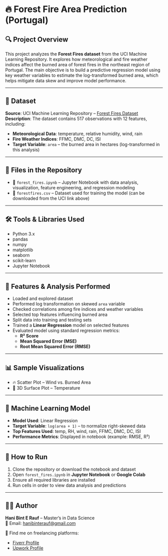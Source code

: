# 🔥 Forest Fire Area Prediction (Portugal)

## 🔍 Project Overview
This project analyzes the **Forest Fires dataset** from the UCI Machine Learning Repository. It explores how meteorological and fire weather indices affect the burned area of forest fires in the northeast region of Portugal. The main objective is to build a predictive regression model using key weather variables to estimate the log-transformed burned area, which helps mitigate data skew and improve model performance.

---

## 📁 Dataset
**Source**: UCI Machine Learning Repository – [Forest Fires Dataset](https://archive.ics.uci.edu/ml/datasets/forest+fires)  
**Description**: The dataset contains 517 observations with 12 features, including:
- **Meteorological Data**: temperature, relative humidity, wind, rain  
- **Fire Weather Indices**: FFMC, DMC, DC, ISI  
- **Target Variable**: `area` – the burned area in hectares (log-transformed in this analysis)

---

## 📁 Files in the Repository
- 📓 `forest_fires.ipynb` – Jupyter Notebook with data analysis, visualization, feature engineering, and regression modeling  
- 📄 `forestfires.csv` – Dataset used for training the model (can be downloaded from the UCI link above)

---

## 🛠️ Tools & Libraries Used
- Python 3.x  
- pandas  
- numpy  
- matplotlib  
- seaborn  
- scikit-learn  
- Jupyter Notebook  

---

## 🧪 Features & Analysis Performed
- Loaded and explored dataset  
- Performed log transformation on skewed `area` variable  
- Checked correlations among fire indices and weather variables  
- Selected top features influencing burned area  
- Split data into training and testing sets  
- Trained a **Linear Regression** model on selected features  
- Evaluated model using standard regression metrics:
  - **R² Score**
  - **Mean Squared Error (MSE)**
  - **Root Mean Squared Error (RMSE)**

---

## 📊 Sample Visualizations
- 🔥 Scatter Plot – Wind vs. Burned Area  
- 🧯 3D Surface Plot – Temperature 

---

## 🧠 Machine Learning Model
- **Model Used**: Linear Regression  
- **Target Variable**: `log(area + 1)` – to normalize right-skewed data  
- **Top Features Used**: temp, RH, wind, rain, FFMC, DMC, DC, ISI  
- **Performance Metrics**: Displayed in notebook (example: RMSE, R²)

---

## 🏁 How to Run
1. Clone the repository or download the notebook and dataset  
2. Open `forest_fires.ipynb` in **Jupyter Notebook** or **Google Colab**  
3. Ensure all required libraries are installed  
4. Run cells in order to view data analysis and predictions  

---

## 👩‍💻 Author
**Hani Bint E Rauf** – Master’s in Data Science  
📧 Email: hanibinterauf@gmail.com  

🔗 Find me on freelancing platforms:  
- [Fiverr Profile](https://www.fiverr.com/s/zW1g4W3)  
- [Upwork Profile](https://www.upwork.com/freelancers/~019d4357ab0eabf7fc?mp_source=share)
 
